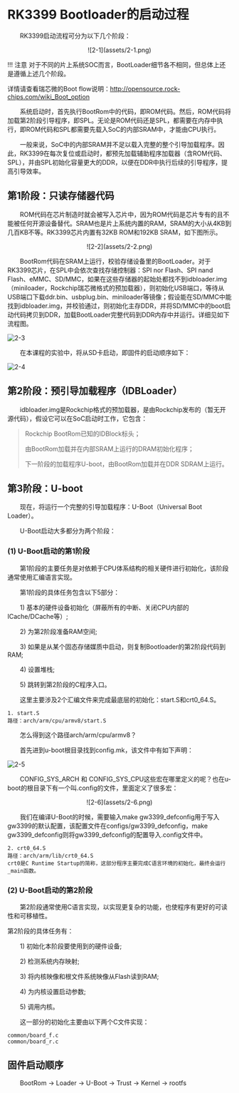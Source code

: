 # RK3399 Bootloader的启动过程

&emsp;&emsp;RK3399启动流程可分为以下几个阶段：

<center>![2-1](assets/2-1.png)</center>

!!! 注意
    对于不同的片上系统SOC而言，BootLoader细节各不相同，但总体上还是遵循上述几个阶段。

详情请查看瑞芯微的Boot flow说明：http://opensource.rock-chips.com/wiki_Boot_option

&emsp;&emsp;系统启动时，首先执行BootRom中的代码，即ROM代码。然后，ROM代码将加载第2阶段引导程序，即SPL。无论是ROM代码还是SPL，都需要在内存中执行，即ROM代码和SPL都需要先载入SoC的内部SRAM中，才能由CPU执行。

&emsp;&emsp;一般来说，SoC中的内部SRAM并不足以载入完整的整个引导加载程序。因此，RK3399在每次复位或启动时，都预先加载辅助程序加载器（含ROM代码、SPL），并由SPL初始化容量更大的DDR，以便在DDR中执行后续的引导程序，提高引导效率。

## 第1阶段：只读存储器代码

&emsp;&emsp;ROM代码在芯片制造时就会被写入芯片中，因为ROM代码是芯片专有的且不能被任何开源设备替代。SRAM也是片上系统内置的RAM，SRAM的大小从4KB到几百KB不等。RK3399芯片内置有32KB ROM和192KB SRAM，如下图所示。

<center>![2-2](assets/2-2.png)</center>

&emsp;&emsp;BootRom代码在SRAM上运行，校验存储设备里的BootLoader。对于RK3399芯片，在SPL中会依次查找存储控制器：SPI nor Flash、SPI nand Flash、eMMC、SD/MMC，如果在这些存储器的起始处都找不到idbloader.img（miniloader，Rockchip瑞芯微格式的预加载器），则初始化USB端口，等待从USB端口下载ddr.bin、usbplug.bin、miniloader等镜像；假设能在SD/MMC中能找到idbloader.img，并校验通过，则初始化主存DDR，并将SD/MMC中的boot启动代码拷贝到DDR，加载BootLoader完整代码到DDR内存中并运行。详细见如下流程图。

![2-3](assets/2-3.png)

&emsp;&emsp;在本课程的实验中，将从SD卡启动，即固件的启动顺序如下：

![2-4](assets/2-4.png)

## 第2阶段：预引导加载程序（IDBLoader）

&emsp;&emsp;idbloader.img是Rockchip格式的预加载器，是由Rockchip发布的（暂无开源代码），假设它可以在SoC启动时工作，它包含：

> Rockchip BootRom已知的IDBlock标头；
>
> 由BootRom加载并在内部SRAM上运行的DRAM初始化程序；
>
> 下一阶段的加载程序U-boot，由BootRom加载并在DDR SDRAM上运行。

## 第3阶段：U-boot

&emsp;&emsp;现在，将运行一个完整的引导加载程序：U-Boot（Universal Boot Loader）。

&emsp;&emsp;U-Boot启动大多都分为两个阶段：

### (1) U-Boot启动的第1阶段

&emsp;&emsp;第1阶段的主要任务是对依赖于CPU体系结构的相关硬件进行初始化，该阶段通常使用汇编语言实现。

&emsp;&emsp;第1阶段的具体任务包含以下5部分：

&emsp;&emsp;1) 基本的硬件设备初始化（屏蔽所有的中断、关闭CPU内部的ICache/DCache等）;

&emsp;&emsp;2) 为第2阶段准备RAM空间;

&emsp;&emsp;3) 如果是从某个固态存储媒质中启动，则复制Bootloader的第2阶段代码到RAM;

&emsp;&emsp;4) 设置堆栈;

&emsp;&emsp;5) 跳转到第2阶段的C程序入口。

&emsp;&emsp;这里主要涉及2个汇编文件来完成最底层的初始化：start.S和crt0_64.S。

```assembly
1. start.S
路径：arch/arm/cpu/armv8/start.S

```

&emsp;&emsp;怎么得到这个路径arch/arm/cpu/armv8？
​

&emsp;&emsp;首先进到u-boot根目录找到config.mk，该文件中有如下声明：

![2-5](assets/2-5.png)

&emsp;&emsp;CONFIG_SYS_ARCH 和 CONFIG_SYS_CPU这些宏在哪里定义的呢？也在u-boot的根目录下有一个叫.config的文件，里面定义了很多宏：

<center>![2-6](assets/2-6.png)</center>

&emsp;&emsp;我们在编译U-Boot的时候，需要输入make gw3399_defconfig用于写入gw3399的默认配置，该配置文件在configs/gw3399_defconfig，make gw3399_defconfig则将gw3399_defconfig的配置导入.config文件中。

```
2. crt0_64.S
路径：arch/arm/lib/crt0_64.S
crt0是C Runtime Startup的简称，这部分程序主要完成C语言环境的初始化，最终会运行_main函数。
```

### (2) U-Boot启动的第2阶段

&emsp;&emsp;第2阶段通常使用C语言实现，以实现更复杂的功能，也使程序有更好的可读性和可移植性。

第2阶段的具体任务有：

&emsp;&emsp;1) 初始化本阶段要使用到的硬件设备;

&emsp;&emsp;2) 检测系统内存映射;

&emsp;&emsp;3) 将内核映像和根文件系统映像从Flash读到RAM;

&emsp;&emsp;4) 为内核设置启动参数;

&emsp;&emsp;5) 调用内核。

&emsp;&emsp;这一部分的初始化主要由以下两个C文件实现：

```
common/board_f.c
common/board_r.c
```

## 固件启动顺序

&emsp;&emsp;BootRom -> Loader -> U-Boot -> Trust -> Kernel -> rootfs
